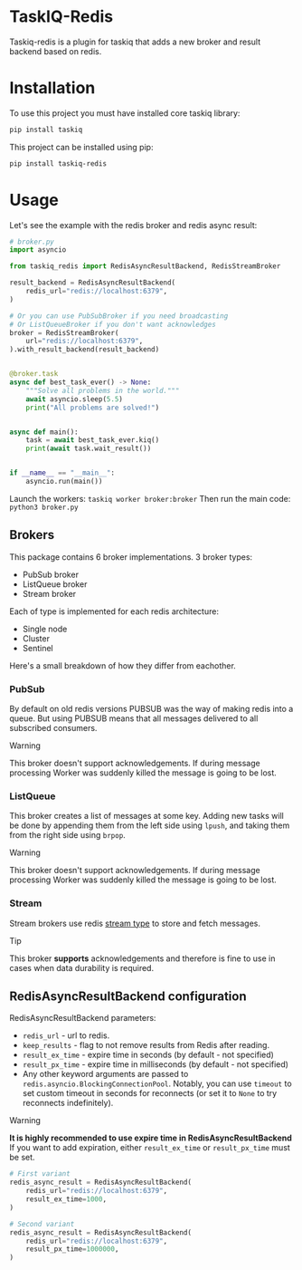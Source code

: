 # TaskIQ-Redis

Taskiq-redis is a plugin for taskiq that adds a new broker and result backend based on redis.

# Installation

To use this project you must have installed core taskiq library:
```bash
pip install taskiq
```
This project can be installed using pip:
```bash
pip install taskiq-redis
```

# Usage

Let's see the example with the redis broker and redis async result:

```python
# broker.py
import asyncio

from taskiq_redis import RedisAsyncResultBackend, RedisStreamBroker

result_backend = RedisAsyncResultBackend(
    redis_url="redis://localhost:6379",
)

# Or you can use PubSubBroker if you need broadcasting
# Or ListQueueBroker if you don't want acknowledges
broker = RedisStreamBroker(
    url="redis://localhost:6379",
).with_result_backend(result_backend)


@broker.task
async def best_task_ever() -> None:
    """Solve all problems in the world."""
    await asyncio.sleep(5.5)
    print("All problems are solved!")


async def main():
    task = await best_task_ever.kiq()
    print(await task.wait_result())


if __name__ == "__main__":
    asyncio.run(main())
```

Launch the workers:
`taskiq worker broker:broker`
Then run the main code:
`python3 broker.py`


## Brokers

This package contains 6 broker implementations.
3 broker types:
* PubSub broker
* ListQueue broker
* Stream broker

Each of type is implemented for each redis architecture:
* Single node
* Cluster
* Sentinel

Here's a small breakdown of how they differ from eachother.


### PubSub

By default on old redis versions PUBSUB was the way of making redis into a queue.
But using PUBSUB means that all messages delivered to all subscribed consumers.

> [!WARNING]
> This broker doesn't support acknowledgements. If during message processing
> Worker was suddenly killed the message is going to be lost.

### ListQueue

This broker creates a list of messages at some key. Adding new tasks will be done
by appending them from the left side using `lpush`, and taking them from the right side using `brpop`.

> [!WARNING]
> This broker doesn't support acknowledgements. If during message processing
> Worker was suddenly killed the message is going to be lost.

### Stream

Stream brokers use redis [stream type](https://redis.io/docs/latest/develop/data-types/streams/) to store and fetch messages.

> [!TIP]
> This broker **supports** acknowledgements and therefore is fine to use in cases when data durability is
> required.

## RedisAsyncResultBackend configuration

RedisAsyncResultBackend parameters:
* `redis_url` - url to redis.
* `keep_results` - flag to not remove results from Redis after reading.
* `result_ex_time` - expire time in seconds (by default - not specified)
* `result_px_time` - expire time in milliseconds (by default - not specified)
* Any other keyword arguments are passed to `redis.asyncio.BlockingConnectionPool`.
  Notably, you can use `timeout` to set custom timeout in seconds for reconnects
  (or set it to `None` to try reconnects indefinitely).

> [!WARNING]
> **It is highly recommended to use expire time in RedisAsyncResultBackend**
> If you want to add expiration, either `result_ex_time` or `result_px_time` must be set.
> ```python
> # First variant
> redis_async_result = RedisAsyncResultBackend(
>     redis_url="redis://localhost:6379",
>     result_ex_time=1000,
> )
>
> # Second variant
> redis_async_result = RedisAsyncResultBackend(
>     redis_url="redis://localhost:6379",
>     result_px_time=1000000,
> )
> ```
